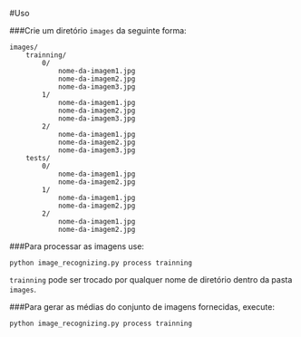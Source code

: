 #Uso

###Crie um diretório ``images`` da seguinte forma:
```
images/
    trainning/
        0/
            nome-da-imagem1.jpg
            nome-da-imagem2.jpg
            nome-da-imagem3.jpg
        1/
            nome-da-imagem1.jpg
            nome-da-imagem2.jpg
            nome-da-imagem3.jpg
        2/
            nome-da-imagem1.jpg
            nome-da-imagem2.jpg
            nome-da-imagem3.jpg
    tests/
        0/
            nome-da-imagem1.jpg
            nome-da-imagem2.jpg
        1/
            nome-da-imagem1.jpg
            nome-da-imagem2.jpg
        2/
            nome-da-imagem1.jpg
            nome-da-imagem2.jpg
```

###Para processar as imagens use:

``python image_recognizing.py process trainning``

``trainning`` pode ser trocado por qualquer nome de diretório dentro da pasta ``images``.

###Para gerar as médias do conjunto de imagens fornecidas, execute:

``python image_recognizing.py process trainning``

